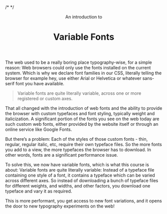 /* <!-- # KofC5262 --> */
<!DOCTYPE html>
<html lang="en">
<head>
    <meta charset="UTF-8">
    <meta name="viewport" content="width=device-width, initial-scale=1.0">
    <meta http-equiv="X-UA-Compatible" content="ie=edge">
    <link rel="stylesheet" href="fonts/amstelvar/amstelvar.css"
    <link rel="stylesheet" href="style.css" type="text/css" media="all">
    <title>KofC 5262</title>
</head>
<body>
    <header class="masthead">
        <div class="eyebrow">
            An introduction to
        </div>
        <h1 class="masthead__title">Variable Fonts</h1>
    </header>
    <article class="content">
        <p>The web used to be a really boring place typography-wise, for a simple reason: Web browsers could only use the fonts installed on the current system. Which is why we declare font families in our CSS, literally telling the browser for example hey, use either Arial or Helvetica or whatever sans-serif font you have available.</p>
        <blockquote>Variable fonts are quite literally variable, across one or more registered or custom axes.</blockquote>
        <p>That all changed with the introduction of web fonts and the ability to provide the browser with custom typefaces and font styling, typically weight and italicization. A significant portion of the fonts you see on the web today are such custom web fonts, either provided by the website itself or through an online service like Google Fonts.</p>
        <p>But there’s a problem: Each of the styles of those custom fonts - thin, regular, regular italic, etc, require their own typeface files. So the more fonts you add to a view, the more typefaces the browser has to download. In other words, fonts are a significant performance issue.</p>
        <p>To solve this, we now have variable fonts, which is what this course is about: Variable fonts are quite literally variable: Instead of a typeface file containing one style of a font, it contains a typeface which can be varied across different axes. So instead of downloading a bunch of typeface files for different weights, and widths, and other factors, you download one typeface and vary it as required.</p>
        <p>This is more performant, you get access to new font variations, and it opens the door to new typography experiments on the web!</p>
    </article>
</body>
</html>

